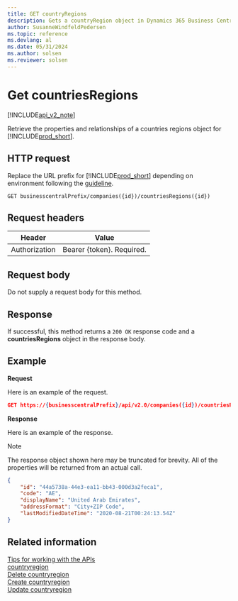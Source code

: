 ```yaml
---
title: GET countryRegions  
description: Gets a countryRegion object in Dynamics 365 Business Central.
author: SusanneWindfeldPedersen
ms.topic: reference
ms.devlang: al
ms.date: 05/31/2024
ms.author: solsen
ms.reviewer: solsen
---
```


# Get countriesRegions

[!INCLUDE[api_v2_note](../../../includes/api_v2_note.md)]

Retrieve the properties and relationships of a countries regions object for [!INCLUDE[prod_short](../../../includes/prod_short.md)].

## HTTP request
Replace the URL prefix for [!INCLUDE[prod_short](../../../includes/prod_short.md)] depending on environment following the [guideline](../../v2.0/endpoints-apis-for-dynamics.md).
```
GET businesscentralPrefix/companies({id})/countriesRegions({id})
```

## Request headers

|Header|Value|
|------|-----|
|Authorization  |Bearer {token}. Required. |

## Request body
Do not supply a request body for this method.

## Response
If successful, this method returns a ```200 OK``` response code and a **countriesRegions** object in the response body.

## Example

**Request**

Here is an example of the request.
```json
GET https://{businesscentralPrefix}/api/v2.0/companies({id})/countriesRegions({id})
```

**Response**

Here is an example of the response. 

> [!NOTE]  
>   The response object shown here may be truncated for brevity. All of the properties will be returned from an actual call.

```json
{
    "id": "44a5738a-44e3-ea11-bb43-000d3a2feca1",
    "code": "AE",
    "displayName": "United Arab Emirates",
    "addressFormat": "City+ZIP Code",
    "lastModifiedDateTime": "2020-08-21T00:24:13.54Z"
}
```

## Related information
[Tips for working with the APIs](../../../developer/devenv-connect-apps-tips.md)    
[countryregion](../resources/dynamics_countryregion.md)    
[Delete countryregion](dynamics_countryregion_Delete.md)    
[Create countryregion](dynamics_countryregion_Create.md)    
[Update countryregion](dynamics_countryregion_Update.md)    
